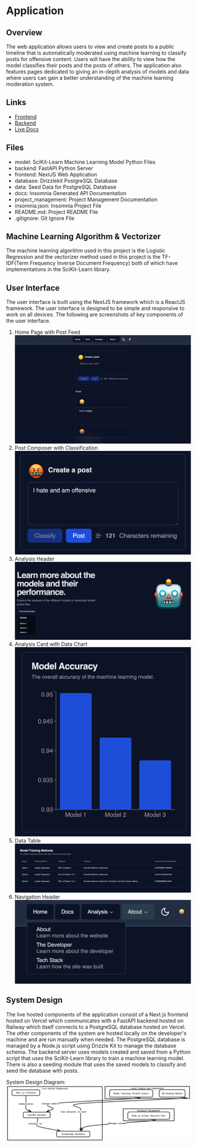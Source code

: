 # Application

## Overview

The web application allows users to view and create posts to a public timeline that is automatically moderated using machine learning to classify posts for offensive content. Users will have the ability to view how the model classifies their posts and the posts of others. The application also features pages dedicated to giving an in-depth analysis of models and data where users can gain a better understanding of the machine learning moderation system.

## Links

- [Frontend](https://wgu-capstone-xavier-loera-flores.vercel.app)
- [Backend](https://wgu-capstone-production.up.railway.app/)
- [Live Docs](https://wgu-capstone-docs.vercel.app/)

## Files

- model: SciKit-Learn Machine Learning Model Python Files
- backend: FastAPI Python Server
- frontend: NextJS Web Application
- database: Drizzlekit PostgreSQL Database
- data: Seed Data for PostgreSQL Database
- docs: Insomnia Generated API Documentation
- project_management: Project Management Documentation
- insomnia.json: Insomnia Project File
- README.md: Project README File
- .gitignore: Git Ignore File

## Machine Learning Algorithm & Vectorizer

The machine learning algorithm used in this project is the Logistic Regression and the vectorizer method used in this project is the TF-IDF(Term Frequency Inverse Document Frequency) both of which have implementations in the SciKit-Learn library.

## User Interface

The user interface is built using the NextJS framework which is a ReactJS framework. The user interface is designed to be simple and responsive to work on all devices. The following are screenshots of key components of the user interface.

1. Home Page with Post Feed
![ui1.png](./ui/ui1.png)
2. Post Composer with Classification
![ui2.png](./ui/ui2.png)
3. Analysis Header 
![ui3.png](./ui/ui3.png)
4. Analysis Card with Data Chart
![ui4.png](./ui/ui4.png)
5. Data Table 
![ui5.png](./ui/ui5.png)
6. Navigation Header
![ui6.png](./ui/ui6.png)

## System Design

The live hosted components of the application consist of a Next.js frontend hosted on Vercel which communicates with a FastAPI backend hosted on Railway which itself connects to a PostgreSQL database hosted on Vercel. The other components of the system are hosted locally on the developer's machine and are run manually when needed. The PostgreSQL database is managed by a Node.js script using Drizzle Kit to manage the database schema. The backend server uses models created and saved from a Python script that uses the SciKit-Learn library to train a machine learning model. There is also a seeding module that uses the saved models to classify and seed the database with posts.

System Design Diagram:
![system_design.png](./system_design.png)
